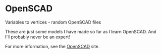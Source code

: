 # OpenSCAD
Variables to vertices - random OpenSCAD files

These are just some models I have made so far as I learn OpenSCAD. And I'll probably never be an expert!

For more information, see the [OpenSCAD](https://openscad.org/) site. 
